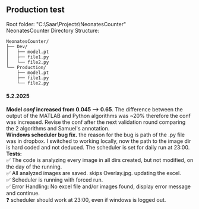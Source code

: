 ## Production test

Root folder: "C:\Saar\Projects\NeonatesCounter" <br>
NeonatesCounter Directory Structure: <br>

```plaintext
NeonatesCounter/
├── Dev/
│   ├── model.pt
│   ├── file1.py
│   └── file2.py
└── Production/
    ├── model.pt
    ├── file1.py
    └── file2.py
```

#### 5.2.2025
**Model *conf* increased from 0.045 --> 0.65**. The difference between the output of the MATLAB and Python algorithms was ~20% therefore the conf was increased. Revise the conf after the next validation round comparing the 2 algorithms and Samuel's annotation. <br>
**Windows scheduler bug fix.** the reason for the bug is path of the .py file was in dropbox. I switched to working locally, now the path to the image dir is hard coded and not deduced. The scheduler is set for daily run at 23:00. <br>
**Tests:** <br>
:white_check_mark: The code is analyzing every image in all dirs created, but not modified, on the day of the running. <br>
:white_check_mark: All analyzed images are saved. skips Overlay.jpg. updating the excel. <br>
:white_check_mark: Scheduler is running with forced run. <br>
✅ Error Handling: No excel file and/or images found, display error message and continue. <br>
:question: scheduler should work at 23:00, even if windows is logged out. <br>


